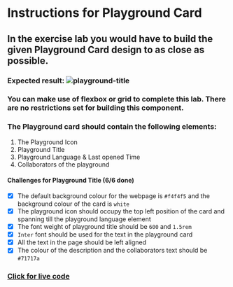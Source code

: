 # Instructions for Playground Card

## In the exercise lab you would have to build the given Playground Card design to as close as possible.

### Expected result: ![playground-title](https://github-production-user-asset-6210df.s3.amazonaws.com/117529414/241449835-567bbf4e-50ce-464e-866a-28dc1dc9dbe0.png?X-Amz-Algorithm=AWS4-HMAC-SHA256&X-Amz-Credential=AKIAVCODYLSA53PQK4ZA%2F20241018%2Fus-east-1%2Fs3%2Faws4_request&X-Amz-Date=20241018T175613Z&X-Amz-Expires=300&X-Amz-Signature=1ff374fd9d3ab6a10c9072279cb65b36d952fbff9d9491982f1839a0c9b152a4&X-Amz-SignedHeaders=host)

### You can make use of flexbox or grid to complete this lab. There are no restrictions set for building this component.

### The Playground card should contain the following elements:

1. The Playground Icon
2. Playground Title
3. Playground Language & Last opened Time
4. Collaborators of the playground

#### Challenges for Playground Title (6/6 done)

- [x] The default background colour for the webpage is `#f4f4f5` and the background colour of the card is `white`
- [x] The playground icon should occupy the top left position of the card and spanning till the playground language element
- [x] The font weight of playground title should be `600` and `1.5rem`
- [x] `Inter` font should be used for the text in the playground card
- [x] All the text in the page should be left aligned
- [x] The colour of the description and the collaborators text should be `#71717a`

### [Click for live code](https://selimbiber.github.io/Vanilla-CSS-Challenges/Day02-playground-card/)
